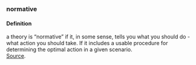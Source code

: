### normative

<h4>Definition</h4><p>a theory is “normative” if it, in some sense, tells you what you should do - what action you should take. If it includes a usable procedure for determining the optimal action in a given scenario.<br><a href="https://www.quora.com/What-is-the-difference-between-normative-and-non-normative?share=1">Source</a>.</p>